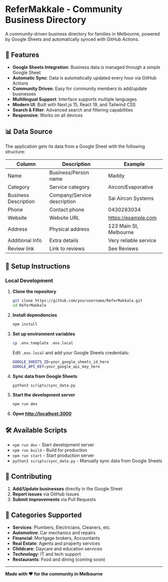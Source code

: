 # ReferMakkale - Community Business Directory

A community-driven business directory for families in Melbourne, powered by Google Sheets and automatically synced with GitHub Actions.

## 🚀 Features

- **Google Sheets Integration**: Business data is managed through a simple Google Sheet
- **Automatic Sync**: Data is automatically updated every hour via GitHub Actions
- **Community Driven**: Easy for community members to add/update businesses
- **Multilingual Support**: Interface supports multiple languages
- **Modern UI**: Built with Next.js 15, React 19, and Tailwind CSS
- **Search & Filter**: Advanced search and filtering capabilities
- **Responsive**: Works on all devices

## 📊 Data Source

The application gets its data from a Google Sheet with the following structure:

| Column | Description | Example |
|--------|-------------|---------|
| Name | Business/Person name | Maddy |
| Category | Service category | Aircon/Evaporative |
| Business Description | Company/Service description | Sai Aircon Systems |
| Phone | Contact phone | 0430283034 |
| Website | Website URL | https://example.com |
| Address | Physical address | 123 Main St, Melbourne |
| Additional Info | Extra details | Very reliable service |
| Review link | Link to reviews | See Reviews |

## 🔧 Setup Instructions

### Local Development

1. **Clone the repository**
   ```bash
   git clone https://github.com/yourusername/ReferMakkale.git
   cd ReferMakkale
   ```

2. **Install dependencies**
   ```bash
   npm install
   ```

3. **Set up environment variables**
   ```bash
   cp .env.template .env.local
   ```
   
   Edit `.env.local` and add your Google Sheets credentials:
   ```bash
   GOOGLE_SHEETS_ID=your_google_sheets_id_here
   GOOGLE_API_KEY=your_google_api_key_here
   ```

4. **Sync data from Google Sheets**
   ```bash
   python3 scripts/sync_data.py
   ```

5. **Start the development server**
   ```bash
   npm run dev
   ```

6. **Open [http://localhost:3000](http://localhost:3000)**

## 🛠 Available Scripts

- `npm run dev` - Start development server
- `npm run build` - Build for production
- `npm run start` - Start production server
- `python3 scripts/sync_data.py` - Manually sync data from Google Sheets

## 🎯 Contributing

1. **Add/Update businesses** directly in the Google Sheet
2. **Report issues** via GitHub Issues
3. **Submit improvements** via Pull Requests

## 📱 Categories Supported

- **Services**: Plumbers, Electricians, Cleaners, etc.
- **Automotive**: Car mechanics and repairs
- **Financial**: Mortgage brokers, Accountants
- **Real Estate**: Agents and property services
- **Childcare**: Daycare and education services
- **Technology**: IT and tech support
- **Restaurants**: Food and dining (coming soon)

---

**Made with ❤️ for the community in Melbourne**
